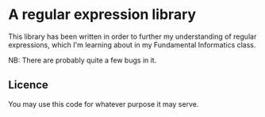 A regular expression library
============================

This library has been written in order to further my understanding
of regular expressions, which I'm learning about in my Fundamental Informatics
class.

NB: There are probably quite a few bugs in it.

Licence
-------

You may use this code for whatever purpose it may serve.